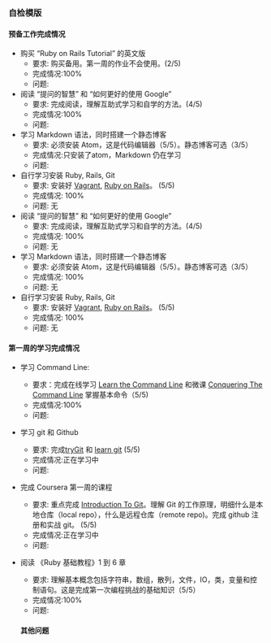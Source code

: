 
### 自检模版

#### 预备工作完成情况

- 购买 “Ruby on Rails Tutorial” 的英文版
  - 要求: 购买备用。第一周的作业不会使用。(2/5)
  - 完成情况:100%
  - 问题:
- 阅读 “提问的智慧” 和 “如何更好的使用 Google”
  - 要求: 完成阅读，理解互助式学习和自学的方法。(4/5)
  - 完成情况:100%
  - 问题:
- 学习 Markdown 语法，同时搭建一个静态博客
  - 要求: 必须安装 Atom，这是代码编辑器（5/5）。静态博客可选（3/5）
  - 完成情况:只安装了atom，Markdown 仍在学习
  - 问题:
- 自行学习安装 Ruby, Rails, Git
  - 要求: 安装好 [Vagrant](https://gorails.com/guides/using-vagrant-for-rails-development), [Ruby on Rails](https://gorails.com/setup/ubuntu/14.04)。 (5/5)
  - 完成情况: 100%
  - 问题: 无
- 阅读 “提问的智慧” 和 “如何更好的使用 Google”
  - 要求: 完成阅读，理解互助式学习和自学的方法。(4/5)
  - 完成情况: 100%
  - 问题:  无
- 学习 Markdown 语法，同时搭建一个静态博客
  - 要求: 必须安装 Atom，这是代码编辑器（5/5）。静态博客可选（3/5）
  - 完成情况:  100%
  - 问题: 无
- 自行学习安装 Ruby, Rails, Git
  - 要求: 安装好 [Vagrant](https://gorails.com/guides/using-vagrant-for-rails-development), [Ruby on Rails](https://gorails.com/setup/ubuntu/14.04)。 (5/5)
  - 完成情况: 100%
  - 问题:  无



#### 第一周的学习完成情况

- 学习 Command Line:
  - 要求：完成在线学习 [Learn the Command Line](https://www.codecademy.com/learn/learn-the-command-line) 和微课 [Conquering The Command Line](https://wap.umu.cn/model/groupShare?groupId=118501&sKey=f8cb459750c46e93a241a8995c84f0de&state=1470184326&from=timeline&isappinstalled=0) 掌握基本命令（5/5)
  - 完成情况:100%
  - 问题:
- 学习 git 和 Github
  - 要求: 完成[tryGit](https://try.github.io/levels/1/challenges/1) 和 [learn git](https://www.codecademy.com/learn/learn-git) (5/5)
  - 完成情况:正在学习中
  - 问题:
- 完成 Coursera 第一周的课程
  - 要求: 重点完成 [Introduction To Git](https://www.coursera.org/learn/ruby-on-rails-intro/lecture/8F19A/introduction-to-git)。理解 Git 的工作原理，明细什么是本地仓库（local repo），什么是远程仓库（remote repo)。完成 github 注册和实战 git。 (5/5)
  - 完成情况:正在学习中
  - 问题:
- 阅读 《Ruby 基础教程》1 到 6 章
  - 要求: 理解基本概念包括字符串，数组，散列，文件，IO，类，变量和控制语句。这是完成第一次编程挑战的基础知识（5/5）
  - 完成情况:100%
  - 问题:

  #### 其他问题
